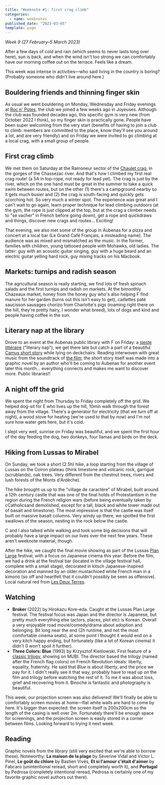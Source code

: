 ```yaml
---
title: "Weeknote #1: first crag climb"
categories:
  - name: weeknotes
published_date: "2023-03-05"
template: page
---
```


_Week 9 (27 February–5 March 2023)_

After a few days of cold and rain (which seems to never lasts long over here), sun is back, and when the wind isn't too strong we can comfortably have our morning coffee out on the terrace. Feels like a dream.

This week was intense in activities—who said living in the country is boring? (Probably someone who didn't live around here.)

## Bouldering friends and thinning finger skin

As usual we went bouldering on Monday, Wednesday and Friday evenings at [Roc n' Potes](rocnpotes.fr/), the club we joined a few weeks ago in Joyeuses. Although the club was founded decades ago, this specific gym is very new (from October 2022 I think), so my finger skin is practically gone. People have been super welcoming from the very start (benefits of having to join a club to climb: members are committed to the place, know they'll see you around a lot, and are very friendly) and on Friday we were invited to go climbing at a local crag, with a small group of people.

## First crag climb

We met them on Saturday at the Ramoneur sector of the [Chaulet crag](https://www.ffme.fr/sne-fiche/640/), in the gorges of the Chassezac river. And that's how I climbed my first real crag route! (a 5A in top-rope, not ready for lead yet). The crag is just by the river, which on the one hand must be great in the summer to take a quick swim between routes, but on the other (1) there's a campground nearby so it gets much busier and (2) the crag is south-facing and quickly gets scorching hot. So very much a winter spot. The experience was great and I can't wait to go again, learn proper technique for lead climbing outdoors (at the gym, the rope is just clipped at the top, but at the crag a climber needs to "se vacher" in French before going down), get a rope and quickdraws and things, discover new crags and routes... Exciting!

That evening, we also met some of the group in Aubenas for a pizza and concert at a local bar (Le Grand Café Français, a misleading name). The audience was as mixed and mismatched as the music. In the former, families with children, young tattooed people with Mohawks, old ladies. The latter: guy with an acoustic guitar singing, guy with a huge beard and an electric guitar yelling hard rock, guy mixing tracks on his Macbook.

## Markets: turnips and radish season

The agricultural season is really starting, we find lots of fresh spinach salads and the first turnips and radish on markets. At the bimonthly Chazeaux market, honey from the honey guy who's also helping F find manure for her garden (turns out this isn't easy to get), caillettes paté saucisson sausages chorizo from Charlotte's pigs (roaming right there on the hill, they're pretty hairy, I wonder what breed), lots of dogs and kind and people having coffee in the sun.

## Literary nap at the library

Drove to an event at the Aubenas public library with F on Friday: a [sieste littéraire](https://mediatheque.bassin-aubenas.fr/node/content/nid/323684) ("literary nap"), we get there late but catch a part of a beautiful [Camus short story](<https://en.wikipedia.org/wiki/The_Guest_(short_story)>) while lying on deckchairs. Reading interwoven with great music from the soundtrack of [the film](https://en.wikipedia.org/wiki/Far_from_Men); the short story itself was made into a graphic novel by an author who'll be coming to Aubenas for another event later this month... everything connects and makes me want to discover more. Public libraries!!

## A night off the grid

We spent the night from Thursday to Friday completely off the grid. We helped dog-sit for E who lives up the hill, 10min walk through the forest away from the village. There's a generator for electricity (that we turn off at night), a wood stove for heating (we're used to that by now) and I'm not sure how water gets here, but it's cold.

I slept very well, sunrise on Friday was beautiful, and we spent the first hour of the day feeding the dog, two donkeys, four llamas and birds on the deck.

## Hiking from Lussas to Mirabel

On Sunday, we took a short (2.5h) hike, a loop starting from the village of Lussas on the Coiron plateau (think limestone and volcanic rock, garrigue (scrublands), oak trees. Very different from the chestnut trees, rivers and lush forests of the Monts d'Ardèche).

The hike brought us up to the "village de caractère" of Mirabel, built around a 12th century castle that was one of the final holds of Protestantism in the region during the French religion wars (before being eventually taken by cCatholicsand demolished, except for a tall, black and white tower made out of basalt and limestone). The most impressive is that the castle was itself built on massive basalt columns. Very windy up there, we spotted the first swallows of the season, nesting in the rock below the castle.

C and I also talked while walking and took some big decisions that will probably have a large impact on our lives over the next few years. These aren't weeknote material, though.

After the hike, we caught the final movie showing as part of the Lussas [Plan Large](https://www.maisonimage.eu/plan-large-japon/) festival, with a focus on Japanese cinema this year. Before the film, we had a drink at the festival bar (located in the village festival hall, complete with a small stage), decorated in kitsch Japanese-inspired decoration and manned by an older mustachioed white French man in a kimono (so off and heartfelt that it couldn't possibly be seen as offensive). Local natural red from [Les Deux Terres](https://goo.gl/maps/3wzgVXhJ7FSkxe86A).

## Watching

- **Broker** (2022) by Hirokazu Kore-eda. Caught at the Lussas Plan Large festival. The festival focus was Japan and the director is Japanese, but pretty much everything else (actors, places, plot etc) is Korean. Overall a very enjoyable road movie/comedy/drama about adoption and belonging. Bit long near the end (2h runtime, and not the most comfortable cinema seats), at some point I thought it would end on a very kitch happy ending, but fortunately (like a lot of Korean cinema) it didn't (I won't spoil it further).
- **Three Colors: Blue** (1993) by Krzysztof Kieślowski. First feature of a [classic trilogy](https://en.wikipedia.org/wiki/Three_Colours_trilogy), showing on MUBI. The director based the trilogy (named after the French flag colors) on French Revolution ideals: liberty, equality, fraternity. He said that _Blue_ is about liberty, and the price we pay for it. I didn't really see it that way, probably have to read up on the film and trilogy before watching the rest of it. To me it was about loss, grief and recovering from it. Binoche is fantastic and photography is beautiful.

This week, our projection screen was also delivered! We'll finally be able to comfortably screen movies at home—flat white walls are hard to come by here. It's bigger than expected: the screen itself is 200x200cm so the length of the casing is well over 2m. Fortunately there'll be enough space for screenings, and the projection screen is easily stored in a corner between films. Looking forward to trying it next week.

## Reading

Graphic novels from the library (still very excited that we're able to borrow these). Noteworthy: **La maison de la plage** by Séverine Vidal and Víctor L. Pinel, **Le goût du chlore** by Bastien Vivès, **Et si l'amour c'était d'aimer** by Fabcaro (unintentional reread, short and completely worth it), and **Portugal** by Pedrosa (completely intentional reread, Pedrosa is certainly one of my favorite graphic novel authors out there).
